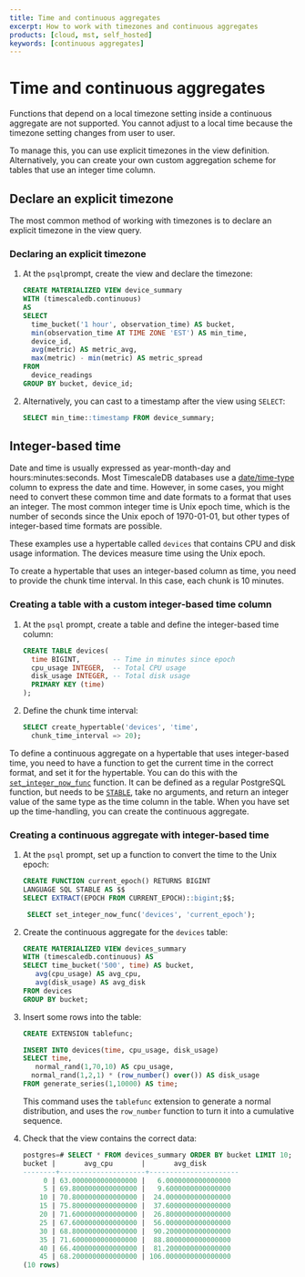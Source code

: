 ```yaml
---
title: Time and continuous aggregates
excerpt: How to work with timezones and continuous aggregates
products: [cloud, mst, self_hosted]
keywords: [continuous aggregates]
---
```


# Time and continuous aggregates

Functions that depend on a local timezone setting inside a continuous aggregate
are not supported. You cannot adjust to a local time because the timezone setting
changes from user to user.

To manage this, you can use explicit timezones in the view definition.
Alternatively, you can create your own custom aggregation scheme for tables that
use an integer time column.

## Declare an explicit timezone

The most common method of working with timezones is to declare an explicit
timezone in the view query.

<Procedure>

### Declaring an explicit timezone

1.  At the `psql`prompt, create the view and declare the timezone:

    ```sql
    CREATE MATERIALIZED VIEW device_summary
    WITH (timescaledb.continuous)
    AS
    SELECT
      time_bucket('1 hour', observation_time) AS bucket,
      min(observation_time AT TIME ZONE 'EST') AS min_time,
      device_id,
      avg(metric) AS metric_avg,
      max(metric) - min(metric) AS metric_spread
    FROM
      device_readings
    GROUP BY bucket, device_id;
    ```

1.  Alternatively, you can cast to a timestamp after the view using `SELECT`:

    ```sql
    SELECT min_time::timestamp FROM device_summary;
    ```

</Procedure>

## Integer-based time

Date and time is usually expressed as year-month-day and hours:minutes:seconds.
Most TimescaleDB databases use a [date/time-type][postgres-date-time] column to
express the date and time. However, in some cases, you might need to convert
these common time and date formats to a format that uses an integer. The most
common integer time is Unix epoch time, which is the number of seconds since the
Unix epoch of 1970-01-01, but other types of integer-based time formats are
possible.

These examples use a hypertable called `devices` that contains CPU and disk
usage information. The devices measure time using the Unix epoch.

To create a hypertable that uses an integer-based column as time, you need to
provide the chunk time interval. In this case, each chunk is 10 minutes.

<Procedure>

### Creating a table with a custom integer-based time column

1.  At the `psql` prompt, create a table and define the integer-based time column:

    ```sql
    CREATE TABLE devices(
      time BIGINT,        -- Time in minutes since epoch
      cpu_usage INTEGER,  -- Total CPU usage
      disk_usage INTEGER, -- Total disk usage
      PRIMARY KEY (time)
    );
    ```

1.  Define the chunk time interval:

    ```sql
    SELECT create_hypertable('devices', 'time',
      chunk_time_interval => 20);
    ```

</Procedure>

To define a continuous aggregate on a hypertable that uses integer-based time,
you need to have a function to get the current time in the correct format, and
set it for the hypertable. You can do this with the
[`set_integer_now_func`][api-set-integer-now-func]
function. It can be defined as a regular PostgreSQL function, but needs to be
[`STABLE`][pg-func-stable],
take no arguments, and return an integer value of the same type as the time
column in the table. When you have set up the time-handling, you can create the
continuous aggregate.

<Procedure>

### Creating a continuous aggregate with integer-based time

1.  At the `psql` prompt, set up a function to convert the time to the Unix epoch:

    ```sql
    CREATE FUNCTION current_epoch() RETURNS BIGINT
    LANGUAGE SQL STABLE AS $$
    SELECT EXTRACT(EPOCH FROM CURRENT_EPOCH)::bigint;$$;

     SELECT set_integer_now_func('devices', 'current_epoch');
     ```

1.  Create the continuous aggregate for the `devices` table:

    ```sql
    CREATE MATERIALIZED VIEW devices_summary
    WITH (timescaledb.continuous) AS
    SELECT time_bucket('500', time) AS bucket,
       avg(cpu_usage) AS avg_cpu,
       avg(disk_usage) AS avg_disk
    FROM devices
    GROUP BY bucket;
    ```

1.  Insert some rows into the table:

    ```sql
    CREATE EXTENSION tablefunc;

    INSERT INTO devices(time, cpu_usage, disk_usage)
    SELECT time,
       normal_rand(1,70,10) AS cpu_usage,
      normal_rand(1,2,1) * (row_number() over()) AS disk_usage
    FROM generate_series(1,10000) AS time;
    ```

    This command uses the `tablefunc` extension to generate a normal
    distribution, and uses the `row_number` function to turn it into a
    cumulative sequence.
1.  Check that the view contains the correct data:

    ```sql
    postgres=# SELECT * FROM devices_summary ORDER BY bucket LIMIT 10;
    bucket |       avg_cpu       |       avg_disk
    --------+---------------------+----------------------
         0 | 63.0000000000000000 |   6.0000000000000000
         5 | 69.8000000000000000 |   9.6000000000000000
        10 | 70.8000000000000000 |  24.0000000000000000
        15 | 75.8000000000000000 |  37.6000000000000000
        20 | 71.6000000000000000 |  26.8000000000000000
        25 | 67.6000000000000000 |  56.0000000000000000
        30 | 68.8000000000000000 |  90.2000000000000000
        35 | 71.6000000000000000 |  88.8000000000000000
        40 | 66.4000000000000000 |  81.2000000000000000
        45 | 68.2000000000000000 | 106.0000000000000000
    (10 rows)
    ```

</Procedure>

[api-set-integer-now-func]: /api/:currentVersion:/hypertable/set_integer_now_func
[pg-func-stable]: https://www.postgresql.org/docs/current/static/sql-createfunction.html
[postgres-date-time]: https://www.postgresql.org/docs/current/datatype-datetime.html

